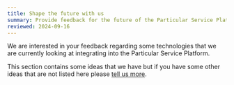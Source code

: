 ```yaml
---
title: Shape the future with us
summary: Provide feedback for the future of the Particular Service Platform
reviewed: 2024-09-16
---
```


We are interested in your feedback regarding some technologies that we are currently looking at integrating into the Particular Service Platform.

This section contains some ideas that we have but if you have some other ideas that are not listed here please [tell us more](https://github.com/Particular/NServiceBus/issues/new?assignees=&labels=Feature&projects=&template=feature_request.yml).
